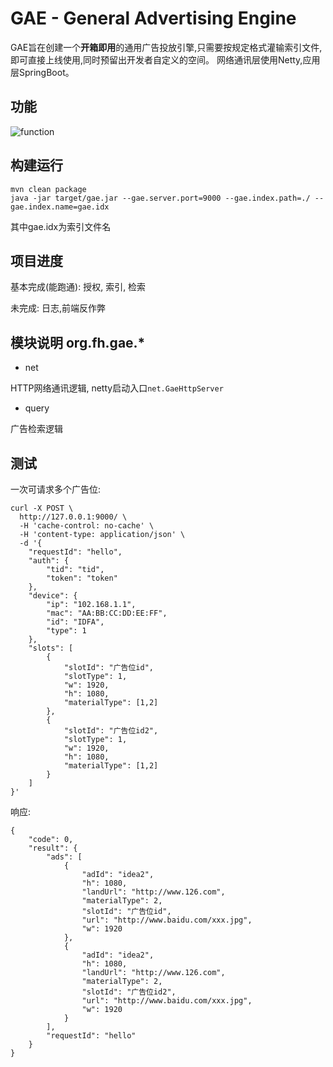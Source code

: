 # GAE - General Advertising Engine
GAE旨在创建一个**开箱即用**的通用广告投放引擎,只需要按规定格式灌输索引文件,即可直接上线使用,同时预留出开发者自定义的空间。
网络通讯层使用Netty,应用层SpringBoot。

## 功能
![function](http://ovbyjzegm.bkt.clouddn.com/GAE.png)

## 构建运行
```
mvn clean package
java -jar target/gae.jar --gae.server.port=9000 --gae.index.path=./ --gae.index.name=gae.idx
```
其中gae.idx为索引文件名

## 项目进度
基本完成(能跑通):
授权, 索引, 检索

未完成:
日志,前端反作弊

## 模块说明 org.fh.gae.*
- net

HTTP网络通讯逻辑, netty启动入口`net.GaeHttpServer`

- query

广告检索逻辑



## 测试
一次可请求多个广告位:
```
curl -X POST \
  http://127.0.0.1:9000/ \
  -H 'cache-control: no-cache' \
  -H 'content-type: application/json' \
  -d '{
    "requestId": "hello",
    "auth": {
        "tid": "tid",
        "token": "token"
    },
    "device": {
        "ip": "102.168.1.1",
        "mac": "AA:BB:CC:DD:EE:FF",
        "id": "IDFA",
        "type": 1
    },
    "slots": [
        {
            "slotId": "广告位id",
            "slotType": 1,
            "w": 1920,
            "h": 1080,
            "materialType": [1,2]
        },
        {
            "slotId": "广告位id2",
            "slotType": 1,
            "w": 1920,
            "h": 1080,
            "materialType": [1,2]
        }
    ]
}'
```
响应:
```
{
    "code": 0,
    "result": {
        "ads": [
            {
                "adId": "idea2",
                "h": 1080,
                "landUrl": "http://www.126.com",
                "materialType": 2,
                "slotId": "广告位id",
                "url": "http://www.baidu.com/xxx.jpg",
                "w": 1920
            },
            {
                "adId": "idea2",
                "h": 1080,
                "landUrl": "http://www.126.com",
                "materialType": 2,
                "slotId": "广告位id2",
                "url": "http://www.baidu.com/xxx.jpg",
                "w": 1920
            }
        ],
        "requestId": "hello"
    }
}
```